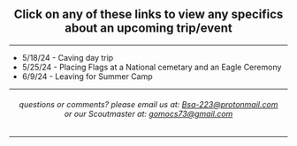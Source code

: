 <h2>Click on any of these links to view any specifics about an upcoming trip/event</h2>

<hr>

<div class="links">

<ul>

<li>5/18/24 - Caving day trip</li>
<li>5/25/24 - Placing Flags at a National cemetary and an Eagle Ceremony</li>
<li>6/9/24 - Leaving for Summer Camp</li>

</ul>

</div>

<hr>

<h6>
questions or comments? please email us at: <a href="mailto:Bsa-223@protonmail.com">Bsa-223@protonmail.com </a> 
<br> or our Scoutmaster at: 
<a href="mailto:gomocs73@gmail.com">gomocs73@gmail.com</a>
</h6>

<hr>

<style>

body {

text-align: center;

  
}

.links {

text-align: left;
  
}

  
</style>
  
